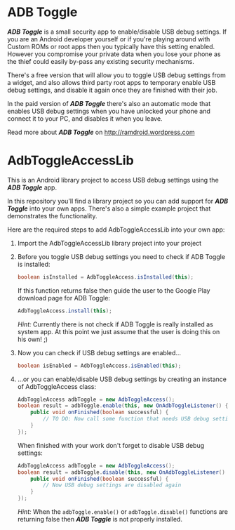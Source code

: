﻿ADB Toggle
==================

***ADB Toggle*** is a small security app to enable/disable USB debug settings. If you are an Android developer
yourself or if you're playing around with Custom ROMs or root apps then you typically have this setting enabled.
However you compromise your private data when you lose your phone as the thief could easily by-pass any existing
security mechanisms.

There's a free version that will allow you to toggle USB debug settings from a widget, and also allows third party
root apps to temporary enable USB debug settings, and disable it again once they are finished with their job.

In the paid version of ***ADB Toggle*** there's also an automatic mode that enables USB debug settings when you
have unlocked your phone and connect it to your PC, and disables it when you leave.

Read more about ***ADB Toggle*** on http://ramdroid.wordpress.com

AdbToggleAccessLib
==================

This is an Android library project to access USB debug settings using the ***ADB Toggle*** app.

In this repository you'll find a library project so you can add support for ***ADB Toggle*** into your own apps.
There's also a simple example project that demonstrates the functionality.

Here are the required steps to add AdbToggleAccessLib into your own app:

1. Import the AdbToggleAccessLib library project into your project

2. Before you toggle USB debug settings you need to check if ADB Toggle is installed:

	```java
	boolean isInstalled = AdbToggleAccess.isInstalled(this);
	```
	
	If this function returns false then guide the user to the Google Play download page for ADB Toggle:

	```java
	AdbToggleAccess.install(this);
	```
	
	*Hint:*
	Currently there is not check if ADB Toggle is really installed as system app. At this point
	we just assume that the user is doing this on his own! ;)
	
3. Now you can check if USB debug settings are enabled...

	```java
	boolean isEnabled = AdbToggleAccess.isEnabled(this);
	```
	
4. ...or you can enable/disable USB debug settings by creating an instance of AdbToggleAccess class:

	```java
	AdbToggleAccess adbToggle = new AdbToggleAccess();
	boolean result = adbToggle.enable(this, new OnAdbToggleListener() {
		public void onFinished(boolean successful) {
			// TO DO: Now call some function that needs USB debug settings enabled
		}
	});
	```
	
	When finished with your work don't forget to disable USB debug settings:

	```java
	AdbToggleAccess adbToggle = new AdbToggleAccess();
	boolean result = adbToggle.disable(this, new OnAdbToggleListener() {
		public void onFinished(boolean successful) {
			// Now USB debug settings are disabled again
		}
	});
	```
	
	*Hint:*
	When the `adbToggle.enable()` or `adbToggle.disable()` functions are returning false then ***ADB Toggle*** is not properly installed.
